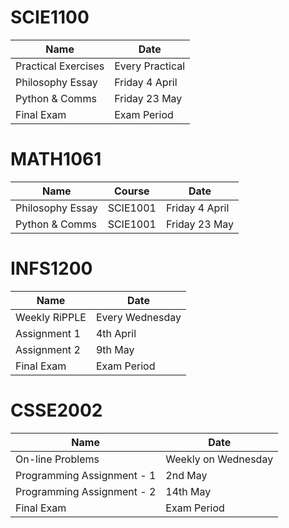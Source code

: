 # SCIE1100
| Name  | Date |
|-|-|
| Practical Exercises | Every Practical |
| Philosophy Essay  | Friday 4 April |
| Python & Comms  | Friday 23 May |
| Final Exam | Exam Period |

# MATH1061
| Name | Course | Date |
|-|-|-|
| Philosophy Essay | SCIE1001 | Friday 4 April |
| Python & Comms | SCIE1001 | Friday 23 May |

# INFS1200
| Name | Date |
|-|-|
| Weekly RiPPLE | Every Wednesday |
| Assignment 1  | 4th April |
| Assignment 2  | 9th May |
| Final Exam  | Exam Period |

# CSSE2002
| Name | Date |
|-|-|
| On-line Problems |  Weekly on Wednesday |
| Programming Assignment - 1 | 2nd May |
| Programming Assignment - 2 | 14th May | 
| Final Exam | Exam Period |
